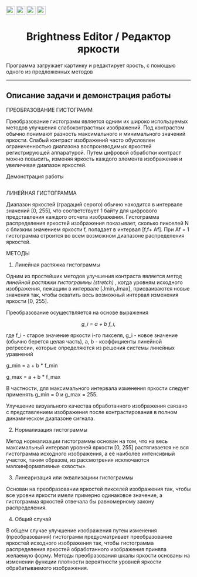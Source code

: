 <!---------------------------------------------------------------------------------->
<div align="left">
<img src="https://img.shields.io/badge/python-3670A0?style=for-the-badge&logo=python&logoColor=ffdd54" height=24> 
<img src="https://img.shields.io/badge/Matplotlib-%23ffffff.svg?style=for-the-badge&logo=Matplotlib&logoColor=black" height=24>
<img src="https://img.shields.io/badge/numpy-%23013243.svg?style=for-the-badge&logo=numpy&logoColor=white" height=24>
<img src="https://img.shields.io/badge/Qt-41CD52?style=for-the-badge&logo=Qt&logoColor=white" height=24>
</div>

<h1 align="center"> Brightness Editor / Редактор яркости </h1>

Программа загружает картинку и редактирует ярость, с помощью одного из предложенных методов

<!---------------------------------------------------------------------------------->

---

<h2 align="left"> Описание задачи и демонстрация работы </h2>

ПРЕОБРАЗОВАНИЕ ГИСТОГРАММ

Преобразование гистограмм является одним их широко используемых 
методов улучшения слабоконтрастных изображений. Под контрастом обычно
понимают разность максимального и минимального значений яркости. Слабый
контраст изображений часто обусловлен ограниченностью диапазона 
воспроизводимых яркостей регистрирующей аппаратурой. Путем цифровой
обработки контраст можно повысить, изменяя яркость каждого элемента
изображения и увеличивая диапазон яркостей.

Демонстрация работы

<div align="center">
<!--- Демонстрация работы -->
<img src="" >
</div>

ЛИНЕЙНАЯ ГИСТОГРАММА

Диапазон яркостей (градаций серого) обычно находится в интервале
значений [0, 255], что соответствует 1 байту для цифрового представления
каждого отсчета изображения. Гистограмма распределения яркостей
изображения показывает, сколько пикселей N с близким значением
яркости f, попадает в интервал [f,f+ Af]. При Af = 1 гистограмма строится
во всем возможном диапазоне распределения яркостей.

МЕТОДЫ

1. Линейная растяжка гистограммы

Одним из простейших методов улучшения контраста является 
*метод линейной растяжки гистограммы (stretch)* , когда уровням исходного
изображения, лежащим в интервале [Jmin,Jmax], присваиваются новые значения
так, чтобы охватить весь возможный интервал изменения яркости [0, 255].

Преобразование осуществляется на основе выражения

<div align="center">

_g_i = a + b f_i,_

</div>

где f_i - старое значение яркости i-го пикселя, g_i - новое значение
(обычно берется целая часть), а, b - коэффициенты линейной регрессии,
которые определяются из решения системы линейных уравнений

g_min = a + b * f_min

g_max = a + b * f_max

В частности, для максимального интервала изменения яркости следует применять
g_min = 0 и g_max = 255.

Улучшение визуального качества обработанного изображения связано с
представлением изображения после контрастирования в полном динамическом
диапазоне сигнала.

2. Нормализация гистограммы

Метод нормализации гистограммы основан на том, что на весь
максимальный интервал уровней яркости [0, 255] растягивается не вся
гистограмма исходного изображения, а её наиболее интенсивный участок,
таким образом, из рассмотрения исключаются малоинформативные «хвосты».

3. Линеаризация или эквализациии гистограммы

Основан на преобразовании яркостей пикселей изображения так, чтобы все
уровни яркости имели примерно одинаковое значение, а гистограмма яркостей
отвечала бы равномерному закону распределения.

4. Общий случай

В общем случае улучшение изображения путем изменения (преобразования) 
гистограмм предусматривает преобразование яркостей исходного
изображения так, чтобы гистограмма распределения яркостей обработанного
изображения приняла желаемую форму. Методы преобразования шкалы
яркости основаны на изменении функции плотности вероятности уровней
яркости обрабатываемого изображения.

<!---------------------------------------------------------------------------------->

